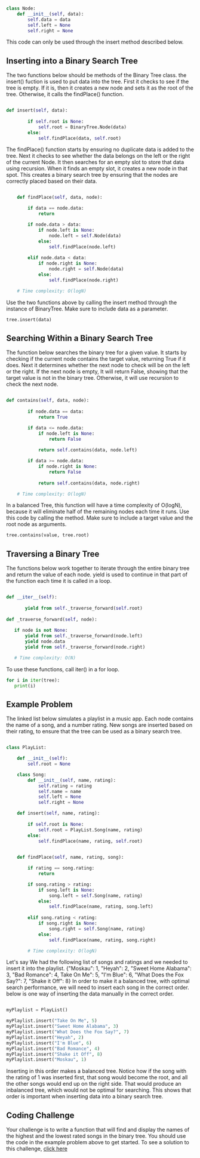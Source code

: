 

```python

class Node:
    def __init__(self, data):
        self.data = data
        self.left = None
        self.right = None

```

This code can only be used through the insert method described below.

## Inserting into a Binary Search Tree

The two functions below should be methods of the Binary Tree class. the insert() fuction is used to put data into the tree. First it checks to see if the tree is empty. If it is, then it creates a new node and sets it as the root of the tree. Otherwise, it calls the findPlace() function.

```python

def insert(self, data):
        
        if self.root is None:
            self.root = BinaryTree.Node(data)
        else:
            self.findPlace(data, self.root)


```

The findPlace() function starts by ensuring no duplicate data is added to the tree. Next it checks to see whether the data belongs on the left or the right of the current Node. It then searches for an empty slot to store that data using recursion. When it finds an empty slot, it creates a new node in that spot. This creates a binary search tree by ensuring that the nodes are correctly placed based on their data.

```python

    def findPlace(self, data, node):

        if data == node.data:
            return

        if node.data > data:
            if node.left is None:
                node.left = self.Node(data)
            else:
                self.findPlace(node.left)
            
        elif node.data < data:
            if node.right is None:
                node.right = self.Node(data)
            else:
                self.findPlace(node.right)

    # Time complexity: O(logN)

```

Use the two functions above by calling the insert method through the instance of BinaryTree. Make sure to include data as a parameter.

```python
tree.insert(data)
```

## Searching Within a Binary Search Tree

The function below searches the binary tree for a given value. It starts by checking if the current node contains the target value, returning True if it does. Next it determines whether the next node to check will be on the left or the right. If the next node is empty, It will return False, showing that the target value is not in the binary tree. Otherwise, it will use recursion to check the next node.

```python

def contains(self, data, node):
        
        if node.data == data:
            return True

        if data <= node.data:
            if node.left is None:
                return False
            
            return self.contains(data, node.left)

        if data >= node.data:
            if node.right is None:
                return False
            
            return self.contains(data, node.right)

    # Time complexity: O(logN)

```

 In a balanced Tree, this function will have a time complexity of O(logN), because it will eliminate half of the remaining nodes each time it runs.
 Use this code by calling the method. Make sure to include a target value and the root node as arguments.

```python
tree.contains(value, tree.root) 
```

 ## Traversing a Binary Tree

 The functions below work together to iterate through the entire binary tree and return the value of each node. yield is used to continue in that part of the function each time it is called in a loop. 

 ```python

def __iter__(self):
        
        yield from self._traverse_forward(self.root)
        
def _traverse_forward(self, node):
        
    if node is not None:
        yield from self._traverse_forward(node.left)
        yield node.data
        yield from self._traverse_forward(node.right)

    # Time complexity: O(N)

 ```

 To use these functions, call iter() in a for loop.

 ```python
for i in iter(tree):
    print(i)
 ```

## Example Problem

The linked list below simulates a playlist in a music app. Each node contains the name of a song, and a number rating. New songs are inserted based on their rating, to ensure that the tree can be used as a binary search tree.

```python

class PlayList:

    def __init__(self):
        self.root = None

    class Song:
        def __init__(self, name, rating):
            self.rating = rating
            self.name = name
            self.left = None
            self.right = None

    def insert(self, name, rating):
        
        if self.root is None:
            self.root = PlayList.Song(name, rating)
        else:
            self.findPlace(name, rating, self.root)
        

    def findPlace(self, name, rating, song):

        if rating == song.rating:
            return

        if song.rating > rating:
            if song.left is None:
                song.left = self.Song(name, rating)
            else:
                self.findPlace(name, rating, song.left)
            
        elif song.rating < rating:
            if song.right is None:
                song.right = self.Song(name, rating)
            else:
                self.findPlace(name, rating, song.right)

        # Time complexity: O(logN)

```

Let's say We had the following list of songs and ratings and we needed to insert it into the playlist. {"Moskau": 1, "Heyah": 2, "Sweet Home Alabama": 3, "Bad Romance": 4, Take On Me": 5, "I'm Blue": 6, "What Does the Fox Say?": 7, "Shake it Off": 8}
In order to make it a balanced tree, with optimal search performance, we will need to insert each song in the correct order. below is one way of inserting the data manually in the correct order.

```python

myPlaylist = PlayList()

myPlaylist.insert("Take On Me", 5)
myPlaylist.insert("Sweet Home Alabama", 3)
myPlaylist.insert("What Does the Fox Say?", 7)
myPlaylist.insert("Heyah", 2)
myPlaylist.insert("I'm Blue", 6)
myPlaylist.insert("Bad Romance", 4)
myPlaylist.insert("Shake it Off", 8)
myPlaylist.insert("Moskau", 1)

```

Inserting in this order makes a balanced tree. Notice how if the song with the rating of 1 was inserted first, that song would become the root, and all the other songs would end up on the right side. That would produce an inbalanced tree, which would not be optimal for searching. This shows that order is important when inserting data into a binary search tree.

## Coding Challenge

Your challenge is to write a function that will find and display the names of the highest and the lowest rated songs in the binary tree. You should use the code in the example problem above to get started. 
To see a solution to this challenge, [click here](binarytreepractice.py)